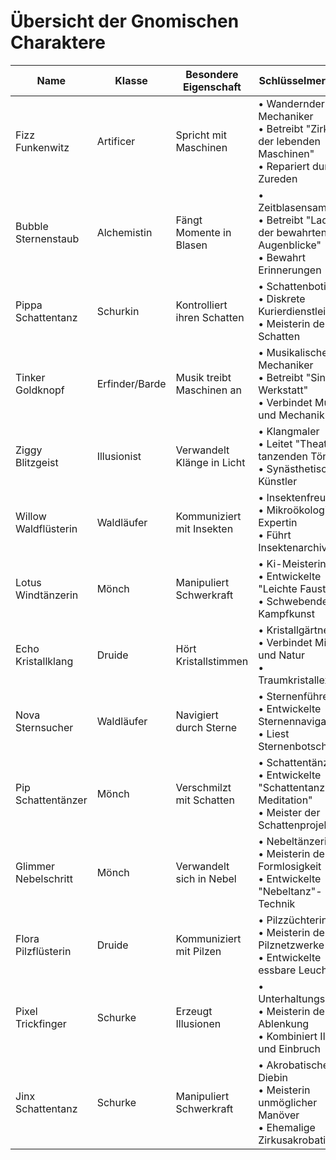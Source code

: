 # Übersicht der Gnomischen Charaktere

| Name | Klasse | Besondere Eigenschaft | Schlüsselmerkmale |
|------|--------|----------------------|-------------------|
| Fizz Funkenwitz | Artificer | Spricht mit Maschinen | • Wandernder Mechaniker<br>• Betreibt "Zirkus der lebenden Maschinen"<br>• Repariert durch Zureden |
| Bubble Sternenstaub | Alchemistin | Fängt Momente in Blasen | • Zeitblasensammlerin<br>• Betreibt "Laden der bewahrten Augenblicke"<br>• Bewahrt Erinnerungen |
| Pippa Schattentanz | Schurkin | Kontrolliert ihren Schatten | • Schattenbotin<br>• Diskrete Kurierdienstleisterin<br>• Meisterin der Schatten |
| Tinker Goldknopf | Erfinder/Barde | Musik treibt Maschinen an | • Musikalischer Mechaniker<br>• Betreibt "Singende Werkstatt"<br>• Verbindet Musik und Mechanik |
| Ziggy Blitzgeist | Illusionist | Verwandelt Klänge in Licht | • Klangmaler<br>• Leitet "Theater der tanzenden Töne"<br>• Synästhetischer Künstler |
| Willow Waldflüsterin | Waldläufer | Kommuniziert mit Insekten | • Insektenfreundin<br>• Mikroökologie-Expertin<br>• Führt Insektenarchiv |
| Lotus Windtänzerin | Mönch | Manipuliert Schwerkraft | • Ki-Meisterin<br>• Entwickelte "Leichte Faust"<br>• Schwebende Kampfkunst |
| Echo Kristallklang | Druide | Hört Kristallstimmen | • Kristallgärtner<br>• Verbindet Mineral und Natur<br>• Traumkristallexperte |
| Nova Sternsucher | Waldläufer | Navigiert durch Sterne | • Sternenführerin<br>• Entwickelte Sternennavigation<br>• Liest Sternenbotschaften |
| Pip Schattentänzer | Mönch | Verschmilzt mit Schatten | • Schattentänzer<br>• Entwickelte "Schattentanz-Meditation"<br>• Meister der Schattenprojektion |
| Glimmer Nebelschritt | Mönch | Verwandelt sich in Nebel | • Nebeltänzerin<br>• Meisterin der Formlosigkeit<br>• Entwickelte "Nebeltanz"-Technik |
| Flora Pilzflüsterin | Druide | Kommuniziert mit Pilzen | • Pilzzüchterin<br>• Meisterin der Pilznetzwerke<br>• Entwickelte essbare Leuchtpilze |
| Pixel Trickfinger | Schurke | Erzeugt Illusionen | • Unterhaltungsdiebin<br>• Meisterin der Ablenkung<br>• Kombiniert Illusion und Einbruch |
| Jinx Schattentanz | Schurke | Manipuliert Schwerkraft | • Akrobatische Diebin<br>• Meisterin unmöglicher Manöver<br>• Ehemalige Zirkusakrobatin |